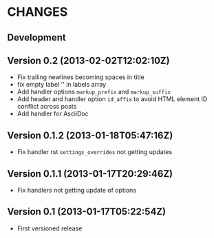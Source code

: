 CHANGES
=======

## Development

## Version 0.2 (2013-02-02T12:02:10Z)

 * Fix trailing newlines becoming spaces in title
 * fix empty label '' in labels array
 * Add handler options `markup_prefix` and `markup_suffix`
 * Add header and handler option `id_affix` to avoid HTML element ID conflict across posts
 * Add handler for AsciiDoc

## Version 0.1.2 (2013-01-18T05:47:16Z)

 * Fix handler rst `settings_overrides` not getting updates

## Version 0.1.1 (2013-01-17T20:29:46Z)

 * Fix handlers not getting update of options

## Version 0.1 (2013-01-17T05:22:54Z)

 * First versioned release
